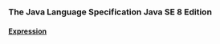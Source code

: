 ### The Java Language Specification Java SE 8 Edition

<a name="exp"></a>
#### [Expression](expression/README.md "CHAPTER 15 Expressions")
